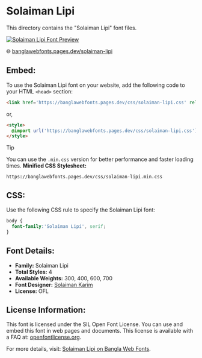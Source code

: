 # Solaiman Lipi

This directory contains the "Solaiman Lipi" font files.

[![Solaiman Lipi Font Preview](https://banglawebfonts.pages.dev/fonts/solaiman-lipi/solaiman-lipi-font.jpg)](https://banglawebfonts.pages.dev/solaiman-lipi/)

🌐 [banglawebfonts.pages.dev/solaiman-lipi](https://banglawebfonts.pages.dev/solaiman-lipi/)

## Embed:
To use the Solaiman Lipi font on your website, add the following code to your HTML `<head>` section:
```html
<link href='https://banglawebfonts.pages.dev/css/solaiman-lipi.css' rel='stylesheet'>
```

or,
```html
<style>
  @import url('https://banglawebfonts.pages.dev/css/solaiman-lipi.css');
</style>
```

> [!TIP]
> You can use the `.min.css` version for better performance and faster loading times.
> **Minified CSS Stylesheet:**  
> ```
> https://banglawebfonts.pages.dev/css/solaiman-lipi.min.css
> ```

## CSS:
Use the following CSS rule to specify the Solaiman Lipi font:
```css
body {
  font-family:'Solaiman Lipi', serif;
}
```

## Font Details:
- **Family:** Solaiman Lipi
- **Total Styles:** 4
- **Available Weights:** 300, 400, 600, 700
- **Font Designer:** [Solaiman Karim](https://ekushey.org/designer/solaiman-karim/)
- **License:** OFL

## License Information:
This font is licensed under the SIL Open Font License. You can use and embed this font in web pages and documents. This license is available with a FAQ at: <a href='https://openfontlicense.org/' target='_blank' class='text-blue-600 hover:underline' rel='noopener noreferrer'>openfontlicense.org</a>.

For more details, visit: [Solaiman Lipi on Bangla Web Fonts](https://banglawebfonts.pages.dev/solaiman-lipi/#about).